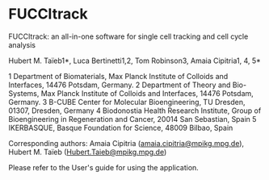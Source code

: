 # FUCCItrack
FUCCItrack: an all-in-one software for single cell tracking and cell cycle analysis

Hubert M. Taïeb1*, Luca Bertinetti1,2, Tom Robinson3, Amaia Cipitria1, 4, 5*

1 Department of Biomaterials, Max Planck Institute of Colloids and Interfaces, 14476 Potsdam, Germany.
2 Department of Theory and Bio-Systems, Max Planck Institute of Colloids and Interfaces, 14476 Potsdam, Germany.
3 B-CUBE Center for Molecular Bioengineering, TU Dresden, 01307, Dresden, Germany
4 Biodonostia Health Research Institute, Group of Bioengineering in Regeneration and Cancer, 20014 San Sebastian, Spain
5 IKERBASQUE, Basque Foundation for Science, 48009 Bilbao, Spain

Corresponding authors: Amaia Cipitria (amaia.cipitria@mpikg.mpg.de), Hubert M. Taïeb (Hubert.Taieb@mpikg.mpg.de)


Please refer to the User's guide for using the application.
